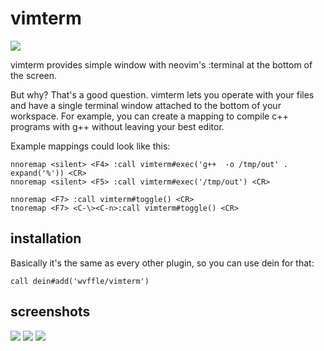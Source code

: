 # vimterm

![](https://cdn.rawgit.com/wvffle/vimterm/screenshots/waff%40nyarch2.png)

vimterm provides simple window with neovim's :terminal at the bottom of the screen.

But why? That's a good question. vimterm lets you operate with your files and have a single terminal window attached to the bottom of your workspace.
For example, you can create a mapping to compile c++ programs with g++ without leaving your best editor.

Example mappings could look like this:
```viml
nnoremap <silent> <F4> :call vimterm#exec('g++  -o /tmp/out' . expand('%')) <CR>
nnoremap <silent> <F5> :call vimterm#exec('/tmp/out') <CR>

nnoremap <F7> :call vimterm#toggle() <CR>
tnoremap <F7> <C-\><C-n>:call vimterm#toggle() <CR>
```

## installation
Basically it's the same as every other plugin, so you can use dein for that:
```viml
call dein#add('wvffle/vimterm')
```

## screenshots
![](https://cdn.rawgit.com/wvffle/vimterm/screenshots/waff%40nyarch2.png)
![](https://cdn.rawgit.com/wvffle/vimterm/screenshots/waff%40nyarch.png)
![](https://cdn.rawgit.com/wvffle/vimterm/screenshots/git.png)
